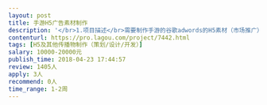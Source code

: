 ```yaml
---                
layout: post       
title: 手游H5广告素材制作           
description: '</br>1.项目描述</br>需要制作手游的谷歌adwords的H5素材（市场推广），从设计到制作成品。</br>2.要求</br>有相关手游H5素材制作经验的团队。</br>'     
contenturl: https://pro.lagou.com/project/7442.html      
tags: [H5及其他传播物制作（策划/设计/开发）]            
salary: 10000-20000元          
publish_time: 2018-04-23 17:44:57         
review: 1405人                   
apply: 3人                   
recommend: 0人                   
time_range: 1-2周              
---                 
```


